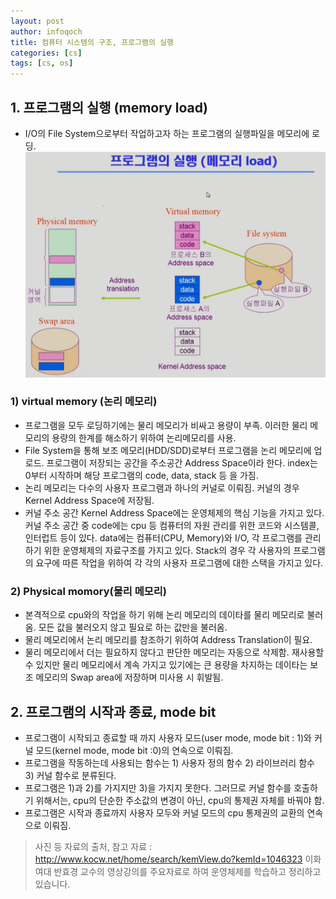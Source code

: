 ```yaml
---
layout: post
author: infoqoch
title: 컴퓨터 시스템의 구조, 프로그램의 실행
categories: [cs]
tags: [cs, os]
---
```


## 1. 프로그램의 실행 (memory load)
- I/O의 File System으로부터 작업하고자 하는 프로그램의 실행파일을 메모리에 로딩. 
![프로그램의 실행](../../assets/image/cs/2021-02-21_01.png)

### 1) virtual memory (논리 메모리)
- 프로그램을 모두 로딩하기에는 물리 메모리가 비싸고 용량이 부족. 이러한 물리 메모리의 용량의 한계를 해소하기 위하여 논리메모리를 사용.
- File System을 통해 보조 메모리(HDD/SDD)로부터 프로그램을 논리 메모리에 업로드. 프로그램이 저장되는 공간을 주소공간 Address Space이라 한다. index는 0부터 시작하며 해당 프로그램의 code, data, stack 등 을 가짐. 
- 논리 메모리는 다수의 사용자 프로그램과 하나의 커널로 이뤄짐. 커널의 경우 Kernel Address Space에 저장됨.
- 커널 주소 공간 Kernel Address Space에는 운영체제의 핵심 기능을 가지고 있다. 커널 주소 공간 중 code에는 cpu 등 컴퓨터의 자원 관리를 위한 코드와 시스템콜, 인터럽트 등이 있다. data에는 컴퓨터(CPU, Memory)와 I/O, 각 프로그램를 관리하기 위한 운영체제의 자료구조를 가지고 있다. Stack의 경우 각 사용자의 프로그램의 요구에 따른 작업을 위하여 각 각의 사용자 프로그램에 대한 스택을 가지고 있다. 

### 2) Physical momory(물리 메모리)
- 본격적으로 cpu와의 작업을 하기 위해 논리 메모리의 데이타를 물리 메모리로 불러옴. 모든 값을 불러오지 않고 필요로 하는 값만을 불러옴. 
- 물리 메모리에서 논리 메모리를 참조하기 위하여 Address Translation이 필요.
- 물리 메모리에서 더는 필요하지 않다고 판단한 메모리는 자동으로 삭제함. 재사용할 수 있지만 물리 메모리에서 계속 가지고 있기에는 큰 용량을 차지하는 데이타는 보조 메모리의 Swap area에 저장하며 미사용 시 휘발됨.

## 2. 프로그램의 시작과 종료, mode bit
- 프로그램이 시작되고 종료할 때 까지 사용자 모드(user mode, mode bit : 1)와 커널 모드(kernel mode, mode bit :0)의 연속으로 이뤄짐.
- 프로그램을 작동하는데 사용되는 함수는 1) 사용자 정의 함수 2) 라이브러리 함수 3) 커널 함수로 분류된다.
- 프로그램은 1)과 2)를 가지지만 3)을 가지지 못한다. 그러므로 커널 함수를 호출하기 위해서는, cpu의 단순한 주소값의 변경이 아닌, cpu의 통제권 자체를 바꿔야 함. 
- 프로그램은 시작과 종료까지 사용자 모두와 커널 모드의 cpu 통제권의 교환의 연속으로 이뤄짐. 

> 사진 등 자료의 출처, 참고 자료 : http://www.kocw.net/home/search/kemView.do?kemId=1046323
이화여대 반효경 교수의 영상강의를 주요자료로 하여 운영체제를 학습하고 정리하고 있습니다.

